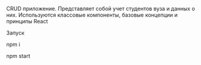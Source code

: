 CRUD приложение. Представляет собой учет студентов вуза и данных о них. Используются классовые компоненты, базовые концепции и принципы React


Запуск

npm i

npm start



